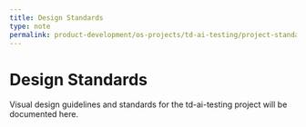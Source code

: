 ```yaml
---
title: Design Standards
type: note
permalink: product-development/os-projects/td-ai-testing/project-standards-and-dev-notes/design-standards
---
```


# Design Standards

Visual design guidelines and standards for the td-ai-testing project will be documented here.